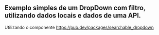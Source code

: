 ## Exemplo simples de um DropDown com filtro, utilizando dados locais e dados de uma API.

Utilizando o componente https://pub.dev/packages/searchable_dropdown

